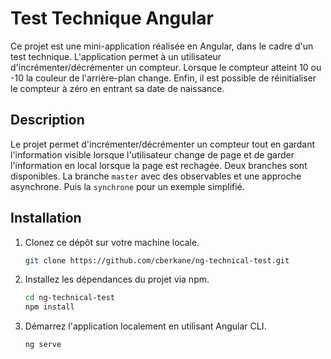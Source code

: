# Test Technique Angular

Ce projet est une mini-application réalisée en Angular, dans le cadre d'un test technique. L'application permet à un utilisateur d'incrémenter/décrémenter un compteur. Lorsque le compteur atteint 10 ou -10 la couleur de l'arrière-plan change. Enfin, il est possible de réinitialiser le compteur à zéro en entrant sa date de naissance.

## Description

Le projet permet d'incrémenter/décrémenter un compteur tout en gardant l'information visible lorsque l'utilisateur change de page et de garder l'information en local lorsque la page est rechagée. Deux branches sont disponibles. La branche `master` avec des observables et une approche asynchrone. Puis la `synchrone` pour un exemple simplifié.

## Installation

1. Clonez ce dépôt sur votre machine locale.

   ```bash
   git clone https://github.com/cberkane/ng-technical-test.git
   ```

2. Installez les dépendances du projet via npm.

   ```bash
   cd ng-technical-test
   npm install
   ```

3. Démarrez l'application localement en utilisant Angular CLI.

   ```bash
   ng serve
   ```
